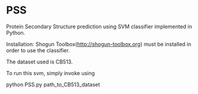 PSS
===

Protein Secondary Structure prediction using SVM classifier implemented in Python. 


Installation:
Shogun Toolbox(http://shogun-toolbox.org) must be installed in order to use the classifier. 

The dataset used is CB513. 

To run this svm, simply invoke using

python PSS.py path_to_CB513_dataset